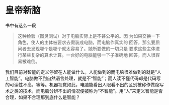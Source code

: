 # 皇帝新脑

书中有这么一段

> 这种检验（图灵测试）对于电脑实际上是不甚公平的。因 为如果交换一下角色，使人的主体被要求去假装成电脑，而电脑作真实的 回答，那么要质问者去发现哪个是哪个就太容易了。她所要做的一切只是 要求这些主体进行某些复杂的算术计算。一台好的电脑能够一下子准确地 回答，而人很容易被难倒。

我们目前对智能的定义停留在人能做什么。人能做到的而电脑很难做到的就是“人工智能”。电脑做不到自然语言处理，就是不“智能”；而人读不懂代码却是代码写的可读性不高，等等。机器视觉如此，电脑能看出人眼看不出的区别被称作做隐写术之类的技术，而电脑分辨不出的情况便被称为“不智能”。用“人”来定义智能是否合理，如果不合理那到底什么是智能？



